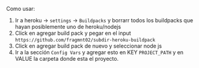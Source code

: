 Como usar:
1. Ir a heroku -> `settings` -> `Buildpacks` y borrarr todos los buildpacks que hayan posiblemente uno de heroku/nodejs
2. Click en agregar build pack y pegar en el input `https://github.com/fragmnt02/subdir-heroku-buildpack`
3. Click en agregar build pack de nuevo y seleccionar node js
4. Ir a la sección `Config Vars` y agregar esto en KEY `PROJECT_PATH` y en VALUE la carpeta donde esta el proyecto.
